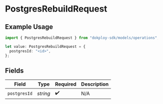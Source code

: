 # PostgresRebuildRequest

## Example Usage

```typescript
import { PostgresRebuildRequest } from "dokploy-sdk/models/operations";

let value: PostgresRebuildRequest = {
  postgresId: "<id>",
};
```

## Fields

| Field              | Type               | Required           | Description        |
| ------------------ | ------------------ | ------------------ | ------------------ |
| `postgresId`       | *string*           | :heavy_check_mark: | N/A                |